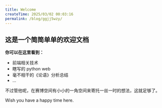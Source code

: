 ```yaml
---
title: Welcome
createTime: 2025/03/02 00:03:16
permalink: /blog/ggjj5wzy/
---
```


## 这是一个简简单单的欢迎文档

**你可以在这里看到：**

- 前端相关技术
- 瞎写的 python web
- 毫不相干的《论语》分析总结
- ...

不过管他呢，在赛博空间有小小的一角空间来寄托一丝一时的想法，这就足够了。

Wish you have a happy time here.
